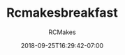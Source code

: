 ---
title: "Rcmakesbreakfast"
date: 2018-09-25T16:29:42-07:00
draft: true
author: "RCMakes"
client: "RcMakes"
youtubeURL: "PnArKaQV74Y"
videoName: "RCMake me breakfast"
videoDescription: "Short video advertising RCMakes with the comedic effect of the shop being used to make breakfast"
iframe: ""
---